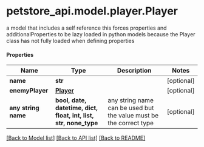 # petstore_api.model.player.Player

a model that includes a self reference this forces properties and additionalProperties to be lazy loaded in python models because the Player class has not fully loaded when defining properties

#### Properties
Name | Type | Description | Notes
------------ | ------------- | ------------- | -------------
**name** | **str** |  | [optional] 
**enemyPlayer** | [**Player**](Player.md) |  | [optional] 
**any string name** | **bool, date, datetime, dict, float, int, list, str, none_type** | any string name can be used but the value must be the correct type | [optional]

[[Back to Model list]](../../README.md#documentation-for-models) [[Back to API list]](../../README.md#documentation-for-api-endpoints) [[Back to README]](../../README.md)

